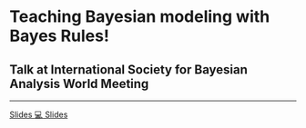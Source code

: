 # Teaching Bayesian modeling with <br> Bayes Rules!

## Talk at International Society for Bayesian Analysis World Meeting

<hr>

[Slides :computer: Slides](https://mdogucu.github.io/isba-2022) 


